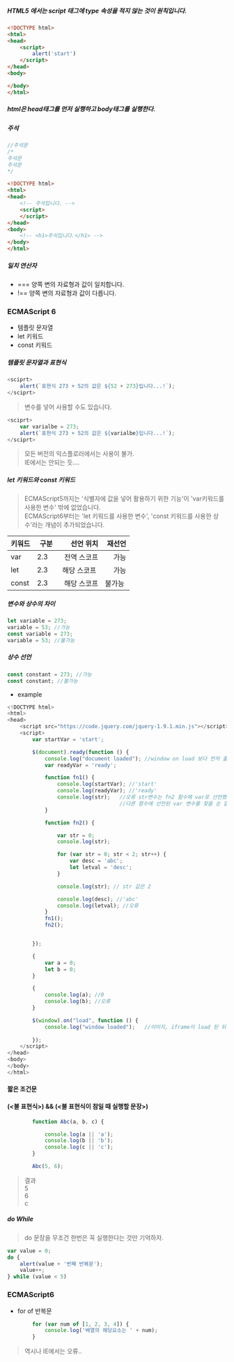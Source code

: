 ##### HTML5 에서는 script 태그에 type 속성을 적지 않는 것이 원칙입니다.

~~~html
<!DOCTYPE html>
<html>
<head>
    <script>
        alert('start')
    </script>
</head>
<body>

</body>
</html>
~~~

##### html은 head태그를 먼저 실행하고 body태그를 실행한다.

##### 주석
~~~javascript
//주석문
/*
주석문
주석문
*/
~~~
~~~html
<!DOCTYPE html>
<html>
<head>
    <!-- 주석입니다. -->
    <script>
    </script>
</head>
<body>
    <!-- <h1>주석입니다.</h1> -->
</body>
</html>
~~~

##### 일치 연산자
* === 양쪽 변의 자료형과 값이 일치합니다.  
* !== 양쪽 변의 자료형과 값이 다릅니다.  

### ECMAScript 6
- 템플릿 문자열
- let 키워드
- const 키워드

##### 템플릿 문자열과 표현식
~~~javascript
<sciprt>
    alert(`표현식 273 + 52의 값은 ${52 + 273}입니다...!`);
</sciprt>
~~~
> 변수를 넣어 사용할 수도 있습니다.  
~~~javascript
<sciprt>
    var varialbe = 273;
    alert(`표현식 273 + 52의 값은 ${varialbe}입니다...!`);
</sciprt>
~~~
> 모든 버전의 익스플로러에서는 사용이 불가.  
> IE에서는 안되는 듯....


##### let 키워드와 const 키워드
> ECMAScript5까지는 '식별자에 값을 넣어 활용하기 위한 기능'이 'var키워드를 사용한 변수' 밖에 없었습니다.  
> ECMAScript6부터는 'let 키워드를 사용한 변수', 'const 키워드를 사용한 상수'라는 개념이 추가되었습니다.  


| 키워드 | 구분     | 선언 위치   | 재선언 |
| :---- | :------: | ---------: | -----: |
| var   | 2.3      | 전역 스코프 | 가능   |
| let   | 2.3      | 해당 스코프 | 가능   |
| const | 2.3      | 해당 스코프 | 불가능 |


##### 변수와 상수의 차이
~~~javascript
let variable = 273;
variable = 53; //가능
const variable = 273;
variable = 53; //불가능
~~~
##### 상수 선언
~~~javascript
const constant = 273; //가능
const constant; //불가능
~~~

* example
~~~javascript
<!DOCTYPE html>
<html>
<head>
    <script src="https://code.jquery.com/jquery-1.9.1.min.js"></script>
    <script>
        var startVar = 'start';

        $(document).ready(function () {
            console.log("document loaded"); //window on load 보다 먼저 출력됨.
            var readyVar = 'ready';

            function fn1() {
                console.log(startVar); //'start'
                console.log(readyVar); //'ready'
                console.log(str);   //오류 str변수는 fn2 함수에 var로 선언했지만 
                                    //다른 함수에 선언된 var 변수를 찾을 순 없는듯..
            }            

            function fn2() {

                var str = 0;
                console.log(str);

                for (var str = 0; str < 2; str++) {
                    var desc = 'abc';                    
                    let letval = 'desc';
                }

                console.log(str); // str 값은 2

                console.log(desc); //'abc'
                console.log(letval); //오류
            }
            fn1();
            fn2();


        });

        {
            var a = 0;
            let b = 0;
        }

        {
            console.log(a); //0
            console.log(b); //오류
        }

        $(window).on("load", function () {
            console.log("window loaded");   //이미지, iframe이 load 된 뒤에 출력됨.
            
        });
    </script>
</head>
<body>
</body>
</html>
~~~

#### 짧은 조건문
#### (<불 표현식>) && (<불 표현식이 참일 때 실행할 문장>)
~~~javascript
        function Abc(a, b, c) {

            console.log(a || 'a');
            console.log(b || 'b');
            console.log(c || 'c');
        }

        Abc(5, 6);
~~~
> 결과  
> 5  
> 6  
> c  


##### do While
> do 문장을 무조건 한번은 꼭 실행한다는 것만 기억하자.  
~~~javascript
var value = 0;
do {
    alert(value + '번째 반복문');
    value++;
} while (value < 5)
~~~

### ECMAScript6
* for of 반복문
~~~javascript
        for (var num of [1, 2, 3, 4]) {
            console.log('배열의 해당요소는 ' + num);
        }
~~~
> 역시나 IE에서는 오류..  




